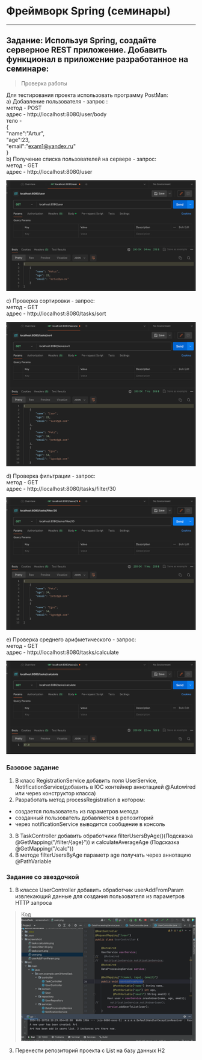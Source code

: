 # Фреймворк Spring (семинары)
***

## Задание: Используя Spring, создайте серверное REST приложение. Добавить функционал в приложение разработанное на семинаре:

>Проверка работы

Для теcтирования проекта использовать программу PostMan:<br>
a) Добавление пользователя - запрос :<br>
метод - POST<br>
адрес - http://localhost:8080/user/body<br>
тело -<br>
{<br>
"name":"Artur",<br>
"age":23,<br>
"email":"exam1@yandex.ru"<br>
}<br>
b) Получение списка пользователей на сервере - запрос:<br>
метод - GET<br>
адрес - http://localhost:8080/user<br>
 
![выполнение запроса в POSTMAN](/screenshort/user.png)

c) Проверка сортировки - запрос:<br>
метод - GET<br>
адрес - http://localhost:8080/tasks/sort<br>

![выполнение запроса в POSTMAN](/screenshort/tasks:sort.png)

d) Проверка фильтрации - запрос:<br>
метод - GET<br>
адрес - http://localhost:8080/tasks/filter/30<br>

![выполнение запроса в POSTMAN](/screenshort/tasks:filter:30.png)

e) Проверка среднего арифметического - запрос:<br>
метод - GET<br>
адрес - http://localhost:8080/tasks/calculate<br>

![выполнение запроса в POSTMAN](/screenshort/tasks:calculate.png)

### Базовое задание
1. В класс RegistrationService добавить поля UserService, NotificationService(добавить в IOC контейнер аннотацией @Autowired или через конструктор класса)
2. Разработать метод processRegistration в котором:
- создается пользователь из параметров метода
- созданный пользователь добавляется в репозиторий
- через notificationService выводится сообщение в консоль
3. В TaskController добавить обработчики filterUsersByAge()(Подсказка @GetMapping("/filter/{age}")) и calculateAverageAge (Подсказка @GetMapping("/calc"))
4. В методе filterUsersByAge параметр age получать через аннотацию @PathVariable
### Задание со звездочкой
1. В классе UserController добавить обработчик userAddFromParam извлекающий данные для создания пользователя из параметров HTTP запроса
> Код
![скрин кода из контроллера](/screenshort/user:Art30artgbru.png)
3. Перенести репозиторий проекта с List<User> на базу данных H2
